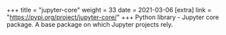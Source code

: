 +++
title = "jupyter-core"
weight = 33
date = 2021-03-06
[extra]
link = "https://pypi.org/project/jupyter-core/"
+++
Python library - Jupyter core package. A base package on which Jupyter projects rely.

